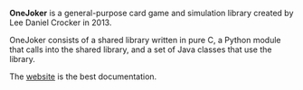 **OneJoker** is a general-purpose card game and simulation library created by Lee Daniel Crocker in 2013.

OneJoker consists of a shared library written in pure C, a Python module that calls into the shared library, and a set of Java classes that use the library.

The [website](http://lcrocker.github.io/onejoker) is the best documentation.
